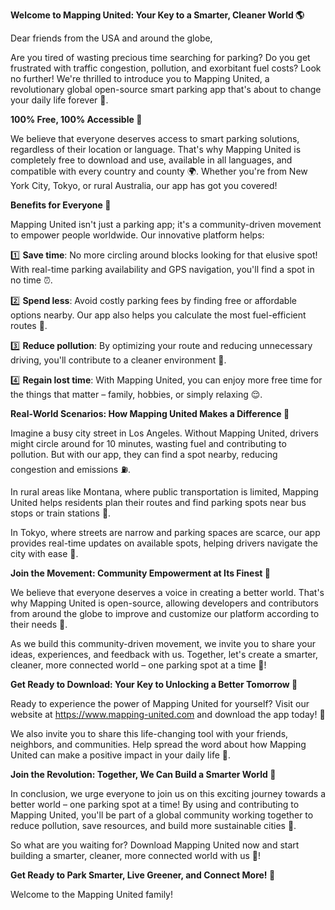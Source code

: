**Welcome to Mapping United: Your Key to a Smarter, Cleaner World 🌎**

Dear friends from the USA and around the globe,

Are you tired of wasting precious time searching for parking? Do you get frustrated with traffic congestion, pollution, and exorbitant fuel costs? Look no further! We're thrilled to introduce you to Mapping United, a revolutionary global open-source smart parking app that's about to change your daily life forever 🚀.

**100% Free, 100% Accessible 🌟**

We believe that everyone deserves access to smart parking solutions, regardless of their location or language. That's why Mapping United is completely free to download and use, available in all languages, and compatible with every country and county 🌍. Whether you're from New York City, Tokyo, or rural Australia, our app has got you covered!

**Benefits for Everyone 🤝**

Mapping United isn't just a parking app; it's a community-driven movement to empower people worldwide. Our innovative platform helps:

1️⃣ **Save time**: No more circling around blocks looking for that elusive spot! With real-time parking availability and GPS navigation, you'll find a spot in no time ⏰.

2️⃣ **Spend less**: Avoid costly parking fees by finding free or affordable options nearby. Our app also helps you calculate the most fuel-efficient routes 🚗.

3️⃣ **Reduce pollution**: By optimizing your route and reducing unnecessary driving, you'll contribute to a cleaner environment 🌿.

4️⃣ **Regain lost time**: With Mapping United, you can enjoy more free time for the things that matter – family, hobbies, or simply relaxing 😌.

**Real-World Scenarios: How Mapping United Makes a Difference 🌈**

Imagine a busy city street in Los Angeles. Without Mapping United, drivers might circle around for 10 minutes, wasting fuel and contributing to pollution. But with our app, they can find a spot nearby, reducing congestion and emissions ⛽️.

In rural areas like Montana, where public transportation is limited, Mapping United helps residents plan their routes and find parking spots near bus stops or train stations 🚂.

In Tokyo, where streets are narrow and parking spaces are scarce, our app provides real-time updates on available spots, helping drivers navigate the city with ease 🚗.

**Join the Movement: Community Empowerment at Its Finest 💪**

We believe that everyone deserves a voice in creating a better world. That's why Mapping United is open-source, allowing developers and contributors from around the globe to improve and customize our platform according to their needs 👥.

As we build this community-driven movement, we invite you to share your ideas, experiences, and feedback with us. Together, let's create a smarter, cleaner, more connected world – one parking spot at a time 🌟!

**Get Ready to Download: Your Key to Unlocking a Better Tomorrow 🔑**

Ready to experience the power of Mapping United for yourself? Visit our website at https://www.mapping-united.com and download the app today! 📲

We also invite you to share this life-changing tool with your friends, neighbors, and communities. Help spread the word about how Mapping United can make a positive impact in your daily life 🤝.

**Join the Revolution: Together, We Can Build a Smarter World 💪**

In conclusion, we urge everyone to join us on this exciting journey towards a better world – one parking spot at a time! By using and contributing to Mapping United, you'll be part of a global community working together to reduce pollution, save resources, and build more sustainable cities 🌆.

So what are you waiting for? Download Mapping United now and start building a smarter, cleaner, more connected world with us 💖!

**Get Ready to Park Smarter, Live Greener, and Connect More! 🚀**

Welcome to the Mapping United family!